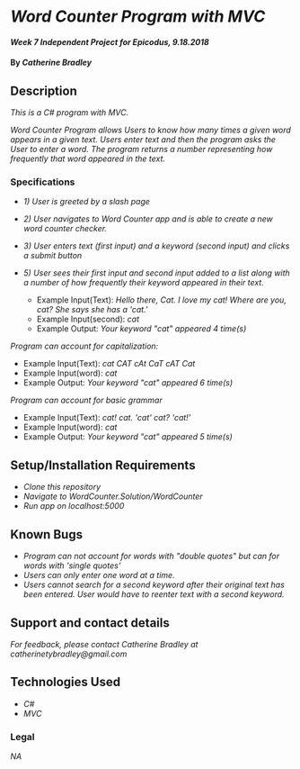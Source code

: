 # _Word Counter Program with MVC_

#### _Week 7 Independent Project for Epicodus, 9.18.2018_

#### By _**Catherine Bradley**_

## Description

_This is a C# program with MVC._

_Word Counter Program allows Users to know how many times a given word appears in a given text. Users enter text and then the program asks the User to enter a word. The program returns a number representing how frequently that word appeared in the text._

### Specifications

* _1) User is greeted by a slash page_
* _2) User navigates to Word Counter app and is able to create a new word counter checker._
* _3) User enters text (first input) and a keyword (second input) and clicks a submit button_
* _5) User sees their first input and second input added to a list along with a number of how frequently their keyword appeared in their text._

  * Example Input(Text): _Hello there, Cat. I love my cat! Where are you, cat? She says she has a 'cat.'_
  * Example Input(second): _cat_
  * Example Output: _Your keyword "cat" appeared 4 time(s)_

_Program can account for capitalization:_
  * Example Input(Text): _cat CAT cAt CaT cAT Cat_
  * Example Input(word): _cat_
  * Example Output: _Your keyword "cat" appeared 6 time(s)_

_Program can account for basic grammar_
  * Example Input(Text): _cat! cat. 'cat' cat? 'cat!'_
  * Example Input(word): _cat_
  * Example Output: _Your keyword "cat" appeared 5 time(s)_

## Setup/Installation Requirements

* _Clone this repository_
* _Navigate to WordCounter.Solution/WordCounter_
* _Run app on localhost:5000_

## Known Bugs

* _Program can not account for words with "double quotes" but can for words with 'single quotes'_
* _Users can only enter one word at a time._
* _Users cannot search for a second keyword after their original text has been entered. User would have to reenter text with a second keyword._

## Support and contact details

_For feedback, please contact Catherine Bradley at catherinetybradley@gmail.com_

## Technologies Used

* _C#_
* _MVC_

### Legal

*NA*
